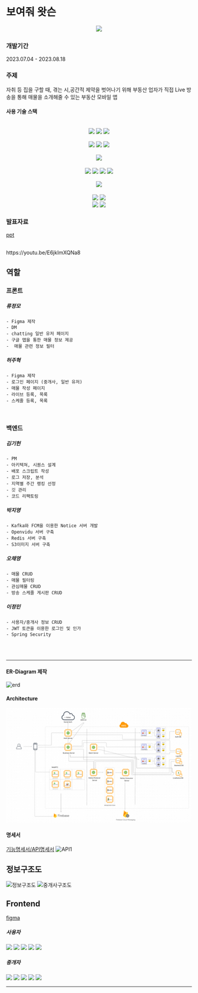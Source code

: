 # 보여줘 왓슨
<div align="center">
<img src="readme_assets/app_icon.png"/>
</div>

### 개발기간  
2023.07.04 - 2023.08.18
### 주제
자취 등 집을 구할 때, 겪는 시,공간적  제약을 벗어나기 위해 부동산 업자가 직접 Live 방송을 통해 매물을 소개해줄 수 있는 부동산 모바일 앱

#### 사용 기술 스택

<div align="center">
<br>
<img src="https://img.shields.io/badge/springboot-6DB33F?style=for-the-badge&logo=springboot&logoColor=white">
<img src="https://img.shields.io/badge/springsecurity-6DB33F?style=for-the-badge&logo=springsecurity&logoColor=white">
<img src="https://img.shields.io/badge/gradle-02303A?style=for-the-badge&logo=gradle&logoColor=white">
</br>

<br>
<img src="https://img.shields.io/badge/amazonec2-FF9900?style=for-the-badge&logo=amazonec2&logoColor=white">
<img src="https://img.shields.io/badge/amazons3-569A31?style=for-the-badge&logo=amazons3&logoColor=white">
<img src="https://img.shields.io/badge/firebase-FFCA28?style=for-the-badge&logo=firebase&logoColor=white">
</br>
<br>
<img src="https://img.shields.io/badge/flutter-02569B?style=for-the-badge&logo=flutter&logoColor=white">
</br>

<br>
<img src="https://img.shields.io/badge/mysql-4479A1?style=for-the-badge&logo=mysql&logoColor=white">
<img src="https://img.shields.io/badge/mongodb-47A248?style=for-the-badge&logo=mongodb&logoColor=white">
<img src="https://img.shields.io/badge/redis-DC382D?style=for-the-badge&logo=redis&logoColor=white">
<img src="https://img.shields.io/badge/apachekafka-231F20?style=for-the-badge&logo=apachekafka&logoColor=white">
</br>

<br>
<img src="https://img.shields.io/badge/docker-2496ED?style=for-the-badge&logo=docker&logoColor=white">
</br>

<br>
<img src="https://img.shields.io/badge/intellijidea-000000?style=for-the-badge&logo=intellijidea&logoColor=white">
<img src="https://img.shields.io/badge/androidstudio-3DDC84?style=for-the-badge&logo=androidstudio&logoColor=white">
</br>
<div>
<img src="https://img.shields.io/badge/jira-0052CC?style=for-the-badge&logo=jira&logoColor=white">
<img src="https://img.shields.io/badge/figma-F24E1E?style=for-the-badge&logo=figma&logoColor=white">
</div>
</div>

### 발표자료
[ppt](docs/presentation/공통PJT_서울_8반_A803_허주혁.pdf)

</br>
https://youtu.be/E6jkImXQNa8


## 역할

### 프론트
##### 류정모
    - Figma 제작 
    - DM 
    - chatting 일반 유저 페이지 
    - 구글 맵을 통한 매물 정보 제공
    -  매물 관련 정보 필터
##### 허주혁
    - Figma 제작 
    - 로그인 페이지 (중개사, 일반 유저)
    - 매물 작성 페이지
    - 라이브 등록, 목록
    - 스케줄 등록, 목록

<br/>

### 백엔드
##### 김기헌
    - PM
    - 아키텍쳐, 시퀀스 설계
    - 배포 스크립트 작성 
    - 로그 저장, 분석
    - 지역별 주간 랭킹 선정
    - 깃 관리 
    - 코드 리팩토링
##### 박지영
    - Kafka와 FCM을 이용한 Notice 서버 개발
    - Openvidu 서버 구축
    - Redis 서버 구축
    - S3이미지 서버 구축
##### 오채영
    - 매물 CRUD 
    - 매물 필터링 
    - 관심매물 CRUD 
    - 방송 스케줄 게시판 CRUD
##### 이정민
    - 사용자/중개사 정보 CRUD
    - JWT 토큰을 이용한 로그인 및 인가
    - Spring Security

<br/>
<br/>


----
#### ER-Diagram 제작  
![erd](readme_assets/erd.PNG)

#### Architecture
![arch](readme_assets/architecture.png)

#### 명세서
[기능명세서/API명세서](https://docs.google.com/spreadsheets/d/1O8tJik-yb2d7x9Nqm7bvH7MYdZcXFeiq4Sb5f2xZhYU/edit?usp=sharing)
![API1](readme_assets/api1.PNG)

## 정보구조도 
![정보구조도](readme_assets/userIA.png)
![중개사구조도](readme_assets/realtorIA.png)

## Frontend
[figma](https://www.figma.com/file/SOoHTxgMwKQqBppPFFAvHY/%EB%B6%80%EB%8F%99%EC%82%B0-%EC%A4%91%EA%B0%9C-%ED%99%94%EC%83%81-%ED%94%8C%EB%9E%AB%ED%8F%BC-%EC%95%B1-MVP-(1%EC%B0%A8-%EC%99%84%EC%84%B1%EB%B3%B8)-(Copy)?type=design&node-id=111%3A2&mode=design&t=ZmTgbWDQAYHdGAx7-1)

##### 사용자
<div>
<img src="readme_assets/Screenshot_20230818_122901.png" width="200">
<img src="readme_assets/Screenshot_20230818_122937.png" width="200">
<img src="readme_assets/Screenshot_20230818_122957.png" width="200">
<img src="readme_assets/Screenshot_20230818_123012.png" width="200">
<img src="readme_assets/Screenshot_20230818_123020.png" width="200">
</div>

##### 중개자
<div>
<img src="readme_assets/Screenshot_20230818_123219.png" width="200">
<img src="readme_assets/Screenshot_20230818_123101.png" width="200">
<img src="readme_assets/Screenshot_20230818_123126.png" width="200">
<img src="readme_assets/Screenshot_20230818_123200.png" width="200">
<img src="readme_assets/Screenshot_20230818_123210.png" width="200">
</div>



-----



<!-- - MVP 제작
    - Figma MVP 제작
        - MVP (Flutter) 초안 미완성
            - filter
            - 매물 등록 페이지(agent)
            - Like
            - MyPage
            - user
            - agent
            - Live Page
            - Live Page map
            - direct distance
            - Map
            - Index
            - SignUp
            - social login
            - SignIn(우선적 회원가입 위주)
            - social login
            - Licenses
            - payment
            - Details
                - 전화, 메세지 연결하기
                - 구매 정보
                - 방 정보
                - 추가 옵션
            - Chatting
            - DM
            - 알림창
            - 공인중개사 사무소 페이지
            - 공인중개사 등록 매물 페이지
            - live 일정 공지 창
            - 게시판 형식?
            - splash -->


<!-- ## 개발 시작 및 진행 중 -->

<!-- ### Frontend

![splash](readme_assets/splash.PNG)
![main](readme_assets/main.PNG)
![detail](readme_assets/detail.PNG)
![filter](readme_assets/filter.PNG)

- Flutter MVP 제작
    - detail Page
        - 전화 연결
        - 구매정보
        - 방정보
        - 추가 옵션
        - carousel
    - filter
        - list
    - appbar
    - splash
    - navbar
    - router
    - 카카오 소셜 로그인(front)




### Backend

auth swagger(추후 외부 포트 닫을 예정)
http://i9a803.p.ssafy.io:8080/swagger-ui/index.html

business swagger
http://i9a803.p.ssafy.io:8081/swagger-ui/index.html

notice swagger
http://i9a803.p.ssafy.io:8082/swagger-ui/index.html


